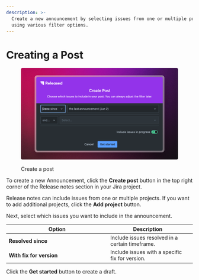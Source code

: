 ```yaml
---
description: >-
  Create a new announcement by selecting issues from one or multiple projects
  using various filter options.
---
```


# Creating a Post

<figure><img src="../../.gitbook/assets/Create Post.png" alt=""><figcaption><p>Create a post</p></figcaption></figure>

To create a new Announcement, click the **Create post** button in the top right corner of the Release notes section in your Jira project.

Release notes can include issues from one or multiple projects. If you want to add additional projects, click the **Add project** button.

Next, select which issues you want to include in the announcement.&#x20;

<table><thead><tr><th width="260.5">Option</th><th>Description</th><th data-hidden></th></tr></thead><tbody><tr><td><strong>Resolved since</strong> </td><td>Include issues resolved in a certain timeframe.</td><td></td></tr><tr><td><strong>With fix for version</strong> </td><td>Include issues with a specific fix for version. </td><td></td></tr></tbody></table>

Click the **Get started** button to create a draft. &#x20;
